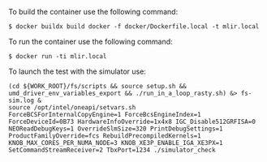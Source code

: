 To build the container use the following command:
```
$ docker buildx build docker -f docker/Dockerfile.local -t mlir.local
```

To run the container use the following command:
```
$ docker run -ti mlir.local
```

To launch the test with the simulator use:
```
(cd ${WORK_ROOT}/fs/scripts && source setup.sh && umd_driver_env_variables_export && ./run_in_a_loop_rasty.sh) &> fs-sim.log &
source /opt/intel/oneapi/setvars.sh
ForceBCSForInternalCopyEngine=1 ForceBcsEngineIndex=1 ForceDeviceId=0B73 HardwareInfoOverride=1x4x8 IGC_Disable512GRFISA=0 NEOReadDebugKeys=1 OverrideSlmSize=320 PrintDebugSettings=1 ProductFamilyOverride=fcs RebuildPrecompiledKernels=1 KNOB_MAX_CORES_PER_NUMA_NODE=3 KNOB_XE3P_ENABLE_IGA_XE3PX=1 SetCommandStreamReceiver=2 TbxPort=1234 ./simulator_check
```
